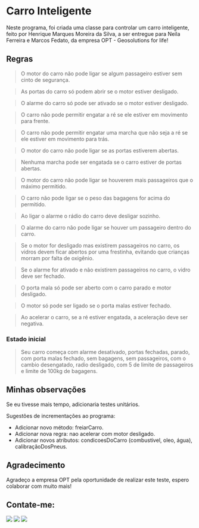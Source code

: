 # Carro Inteligente

Neste programa, foi criada uma classe para controlar um carro inteligente, feito por Henrique Marques Moreira da Silva, a ser entregue para Neila Ferreira e Marcos Fedato, da empresa OPT - Geosolutions for life!

## Regras

>O motor do carro não pode ligar se algum passageiro estiver sem cinto de segurança.

>As portas do carro só podem abrir se o motor estiver desligado.

>O alarme do carro só pode ser ativado se o motor estiver desligado.

>O carro não pode permitir engatar a ré se ele estiver em movimento para frente.

>O carro não pode permitir engatar uma marcha que não seja a ré se ele estiver em movimento para trás.

>O motor do carro não pode ligar se as portas estiverem abertas.

>Nenhuma marcha pode ser engatada se o carro estiver de portas abertas.

>O motor do carro não pode ligar se houverem mais passageiros que o máximo permitido.

>O carro não pode ligar se o peso das bagagens for acima do permitido.

>Ao ligar o alarme o rádio do carro deve desligar sozinho.

>O alarme do carro não pode ligar se houver um passageiro dentro do carro.

>Se o motor for desligado mas existirem passageiros no carro, os vidros devem ficar abertos por uma frestinha, evitando que crianças morram por falta de oxigênio.

>Se o alarme for ativado e não existirem passageiros no carro, o vidro deve ser fechado.

>O porta mala só pode ser aberto com o carro parado e motor desligado.

>O motor só pode ser ligado se o porta malas estiver fechado.

>Ao acelerar o carro, se a ré estiver engatada, a aceleração deve ser negativa.

### Estado inicial

>Seu carro começa com alarme desativado, portas fechadas, parado, com porta malas fechado, sem bagagens, sem passageiros, com o cambio desengatado, radio desligado, com 5 de limite de passageiros e limite de 100kg de bagagens.

## Minhas observações

Se eu tivesse mais tempo, adicionaria testes unitários.

Sugestões de incrementações ao programa:
- Adicionar novo método: freiarCarro.
- Adicionar nova regra: nao acelerar com motor desligado.
- Adicionar novos atributos: condicoesDoCarro (combustivel, oleo, água), calibraçãoDosPneus.

## Agradecimento

Agradeço a empresa OPT pela oportunidade de realizar este teste, espero colaborar com muito mais!

## Contate-me:

<div>
<a href = "mailto:henrique.marquesmoreira@gmail.com"><img src="https://img.shields.io/badge/Gmail-D14836?style=for-the-badge&logo=gmail&logoColor=white" target="_blank"></a>
<a href="https://www.linkedin.com/in/henriquemmsilva/" target="_blank"><img src="https://img.shields.io/badge/-LinkedIn-%230077B5?style=for-the-badge&logo=linkedin&logoColor=white" target="_blank"></a> 
<a href="https://instagram.com/henriqm_" target="_blank"><img src="https://img.shields.io/badge/-Instagram-%23E4405F?style=for-the-badge&logo=instagram&logoColor=white" target="_blank"></a>
  </div>